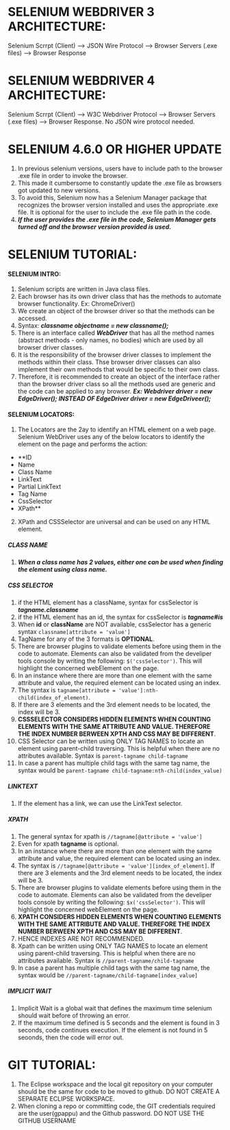 # SELENIUM WEBDRIVER 3 ARCHITECTURE:
Selenium Scrrpt (Client) --> JSON Wire Protocol --> Browser Servers (.exe files) --> Browser Response

# SELENIUM WEBDRIVER 4 ARCHITECTURE:
Selenium Scrrpt (Client) --> W3C Webdriver Protocol --> Browser Servers (.exe files) --> Browser Response. No JSON wire protocol needed.

# SELENIUM 4.6.0 OR HIGHER UPDATE
1. In previous selenium versions, users have to include path to the browser .exe file in order to invoke the browser.
2. This made it cumbersome to constantly update the .exe file as browsers got updated to new versions.
3. To avoid this, Selenium now has a Selenium Manager package that recognizes the browser version installed and uses the appropriate .exe file. It is optional for the user to include the .exe file path in the code.
4. ***If the user provides the .exe file in the code, Selenium Manager gets turned off and the browser version provided is used.***

# SELENIUM TUTORIAL:
#### SELENIUM INTRO:
1. Selenium scripts are written in Java class files.
2. Each browser has its own driver class that has the methods to automate browser functionality. Ex: ChromeDriver()
3. We create an object of the browser driver so that the methods can be accessed.
4. Syntax: ***classname objectname = new classname();***
5. There is an interface called ***WebDriver*** that has all the method names (abstract methods - only names, no bodies) which are used by all browser driver classes.
6. It is the responsibility of the browser driver classes to implement the methods within their class. Thse browser driver classes can also implement their own methods that would be specific to their own class.
7. Therefore, it is recommended to create an object of the interface rather than the browser driver class so all the methods used are generic and the code can be applied to any browser. ***Ex: Webdriver driver = new EdgeDriver(); INSTEAD OF EdgeDriver driver = new EdgeDriveer();***

#### SELENIUM LOCATORS:
1. The Locators are the 2ay to identify an HTML element on a web page. Selenium WebDriver uses any of the below locators to identify the element on the page and performs the action:
* **ID
* Name
* Class Name
* LinkText 
* Partial LinkText
* Tag Name
* CssSelector
* XPath**
2. XPath and CSSSelector are universal and can be used on any HTML element.

##### CLASS NAME
1. ***When a class name has 2 values, either one can be used when finding the element using class name.***

##### CSS SELECTOR
1. if the HTML element has a className, syntax for cssSelector is ***tagname.classname***
2. if the HTML element has an id, the syntax for cssSelector is ***tagname#is***
3. When **id** or **className** are NOT available, cssSelector has a generic syntax `classname[attribute = 'value']`
4. TagName for any of the 3 formats is **OPTIONAL**.
5. There are browser plugins to validate elements before using them in the code to automate. Elements can also be validated from the develiper tools console by writing the following:
   `$('cssSelector')`. This will highlight the concerned webElement on the page.
6. In an instance where there are more than one element with the same attribute and value, the required element can be located using an index.
7. The syntax is `tagname[attribute = 'value']:nth-child(index_of_element)`.
8. If there are 3 elements and the 3rd element needs to be located, the index will be 3.
9. **CSSSELECTOR CONSIDERS HIDDEN ELEMENTS WHEN COUNTING ELEMENTS WITH THE SAME ATTRIBUTE AND VALUE. THEREFORE THE INDEX NUMBER BERWEEN XPTH AND CSS MAY BE DIFFERENT**.
10. CSS Selector can be written using ONLY TAG NAMES to locate an element using parent-child traversing. This is helpful when there are no attributes available. Syntax is `parent-tagname child-tagname`
9. In case a parent has multiple child tags with the same tag name, the syntax would be `parent-tagname child-tagname:nth-child(index_value)`

##### LINKTEXT
1. If the element has a link, we can use the LinkText selector.

##### XPATH
1. The general syntax for xpath is `//tagname[@attribute = 'value']`
2. Even for xpath **tagname** is optional.
3. In an instance where there are more than one element with the same attribute and value, the required element can be located using an index.
4. The syntax is `//tagname[@attribute = 'value'][index_of_element]`. If there are 3 elements and the 3rd element needs to be located, the index will be 3.
5. There are browser plugins to validate elements before using them in the code to automate. Elements can also be validated from the develiper tools console by writing the following:
   `$x('cssSelector')`. This will highlight the concerned webElement on the page.
6. **XPATH CONSIDERS HIDDEN ELEMENTS WHEN COUNTING ELEMENTS WITH THE SAME ATTRIBUTE AND VALUE. THEREFORE THE INDEX NUMBER BERWEEN XPTH AND CSS MAY BE DIFFERENT**.
7. HENCE INDEXES ARE NOT RECOMMENDED. 
8. Xpath can be written using ONLY TAG NAMES to locate an element using parent-child traversing. This is helpful when there are no attributes available. Syntax is `//parent-tagname/child-tagname`
9. In case a parent has multiple child tags with the same tag name, the syntax would be `//parent-tagname/child-tagname[index_value]`





##### IMPLICIT WAIT
1. Implicit Wait is a global wait that defines the maximum time selenium should wait before of throwing an error.
2. If the maximum time defined is 5 seconds and the element is found in 3 seconds, code continues execution. If the element is not found in 5 seoonds, then the code will error out. 








# GIT TUTORIAL:
1. The Eclipse workspace and the local git repository on your computer should be the same for code to be moved to github. DO NOT CREATE A SEPARATE ECLIPSE WORKSPACE.
2. When cloning a repo or committing code, the GIT credentials required are the user(gpappu) and the Github password. DO NOT USE THE GITHUB USERNAME


